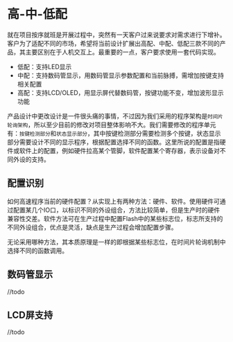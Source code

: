 # 高-中-低配

就在项目按序就班是开展过程中，突然有一天客户过来说要求对需求进行下增补。客户为了适配不同的市场，希望将当前设计扩展出高配、中配、低配三款不同的产品，其主要区别在于人机交互上。最重要的一点，客户要求使用一套代码实现。

* 低配：支持LED显示
* 中配：支持数码管显示，用数码管显示参数配置和当前脉搏，需增加按键支持相关配置
* 高配：支持LCD/OLED，用显示屏代替数码管，按键功能不变，增加波形显示功能

产品设计中更改设计是一件很头痛的事情，不过因为我们采用的程序架构是`时间片轮询架构`，所以至少目前的修改对项目整体影响不大。我们需要修改的程序单元有：`按键检测部分`和`状态显示部分`，其中按键检测部分需要检测多个按键，状态显示部分需要设计不同的显示程序，根据配置选择不同的函数。这里所说的配置是指硬件或软件上的配置，例如硬件拉高某个管脚，软件配置某个寄存器，表示设备对不同外设的支持。

## 配置识别

如何高速程序当前的硬件配置？从实现上有两种方法：硬件、软件。使用硬件可通过配置某几个IO口，以标识不同的外设组合，方法比较简单，但是生产时的硬件兼容性交差。软件方法可在生产过程中配置Flash中的某些标志位，标志所支持的不同外设组合，优点是灵活，缺点是生产过程会增加配置步骤。

无论采用哪种方法，其本质原理是一样的即根据某些标志位，在时间片轮询机制中选择不同的函数调用。

## 数码管显示

//todo

## LCD屏支持

//todo

